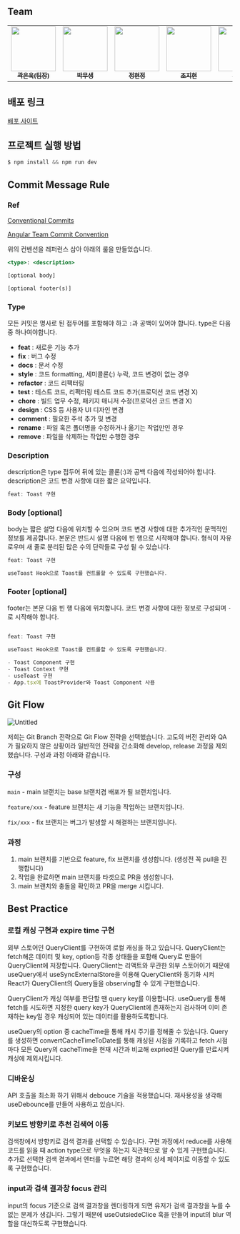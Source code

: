 ## Team

<table>
<tr>
    <td align="center">
        <a href="https://github.com/Woogie-94">
        <img src="https://avatars.githubusercontent.com/u/59603529?v=4" width="100px;" alt=""/>
        <br />
        <sub><b>곽은욱(팀장)</b></sub>
        </a>
    </td>
    <td align="center">
        <a href="https://github.com/Mooobi">
        <img src="https://avatars.githubusercontent.com/u/124570875?v=4" width="100px;" alt=""/>
        <br />
        <sub><b>박무생</b></sub>
        </a>
    </td>
    <td align="center">
        <a href="https://github.com/net7281">
        <img src="https://avatars.githubusercontent.com/u/33312138?v=4" width="100px;" alt=""/>
        <br />
        <sub><b>정현정</b></sub>
        </a>
    </td>
    <td align="center">
        <a href="https://github.com/chochojj">
        <img src="https://avatars.githubusercontent.com/u/104323906?v=4" width="100px;" alt=""/>
        <br />
        <sub><b>조지현</b></sub>
        </a>
    </td>
     <td align="center">
        <a href="https://github.com/hnoch">
        <img src="https://avatars.githubusercontent.com/u/53362953?v=4" width="100px;" alt=""/>
        <br />
        <sub><b>황현호</b></sub>
        </a>
    </td>
</tr>
</table>

## 배포 링크

[배포 사이트]()

## 프로젝트 실행 방법

```jsx
$ npm install && npm run dev
```

## Commit Message Rule

### **Ref**

[Conventional Commits](https://www.conventionalcommits.org/en/v1.0.0/)

[Angular Team Commit Convention](https://www.conventionalcommits.org/en/v1.0.0/)

위의 컨벤션을 레퍼런스 삼아 아래의 룰을 만들었습니다.

```jsx
<type>: <description>

[optional body]

[optional footer(s)]
```

### Type

모든 커밋은 명사로 된 접두어를 포함해야 하고 `:`과 공백이 있어야 합니다. type은 다음 중 하나여야합니다.

- **feat** : 새로운 기능 추가
- **fix** : 버그 수정
- **docs** : 문서 수정
- **style** : 코드 formatting, 세미콜론(;) 누락, 코드 변경이 없는 경우
- **refactor** : 코드 리팩터링
- **test** : 테스트 코드, 리팩터링 테스트 코드 추가(프로덕션 코드 변경 X)
- **chore** : 빌드 업무 수정, 패키지 매니저 수정(프로덕션 코드 변경 X)
- **design** : CSS 등 사용자 UI 디자인 변경
- **comment** : 필요한 주석 추가 및 변경
- **rename** : 파일 혹은 폴더명을 수정하거나 옮기는 작업만인 경우
- **remove** : 파일을 삭제하는 작업만 수행한 경우

### Description

description은 type 접두어 뒤에 있는 콜론(:)과 공백 다음에 작성되어야 합니다. description은 코드 변경 사항에 대한 짧은 요약입니다.

```jsx
feat: Toast 구현
```

### Body [optional]

body는 짧은 설명 다음에 위치할 수 있으며 코드 변경 사항에 대한 추가적인 문맥적인 정보를 제공합니다. 본문은 반드시 설명 다음에 빈 행으로 시작해야 합니다. 형식이 자유로우며 새 줄로 분리된 많은 수의 단락들로 구성 될 수 있습니다.

```jsx
feat: Toast 구현

useToast Hook으로 Toast를 컨트롤할 수 있도록 구현했습니다.
```

### Footer [optional]

footer는 본문 다음 빈 행 다음에 위치합니다. 코드 변경 사항에 대한 정보로 구성되며 `-` 로 시작해야 합니다.

```jsx

feat: Toast 구현

useToast Hook으로 Toast를 컨트롤할 수 있도록 구현했습니다.

- Toast Component 구현
- Toast Context 구현
- useToast 구현
- App.tsx에 ToastProvider와 Toast Component 사용
```

## Git Flow

![Untitled](https://techblog.woowahan.com/wp-content/uploads/img/2017-10-30/git-flow_overall_graph.png)

저희는 Git Branch 전략으로 Git Flow 전략을 선택했습니다. 고도의 버전 관리와 QA가 필요하지 않은 상황이라 일반적인 전략을 간소화해 develop, release 과정을 제외했습니다. 구성과 과정 아래와 같습니다.

### **구성**

`main` - main 브랜치는 base 브랜치겸 배포가 될 브랜치입니다.

`feature/xxx` - feature 브랜치는 새 기능을 작업하는 브랜치입니다.

`fix/xxx` - fix 브랜치는 버그가 발생할 시 해결하는 브랜치입니다.

### **과정**

1. main 브랜치를 기반으로 feature, fix 브랜치를 생성합니다. (생성전 꼭 pull을 진행합니다)
2. 작업을 완료하면 main 브랜치를 타겟으로 PR을 생성합니다.
3. main 브랜치와 충돌을 확인하고 PR을 merge 시킵니다.

## Best Practice

### 로컬 캐싱 구현과 expire time 구현

외부 스토어인 QueryClient를 구현하여 로컬 캐싱을 하고 있습니다. QueryClient는 fetch해온 데이터 및 key, option등 각종 상태들을 포함해 Query로 만들어 QueryClient에 저장합니다.
QueryClient는 리액트와 무관한 외부 스토어이기 때문에 useQuery에서 useSyncExternalStore을 이용해 QueryClient와 동기화 시켜 React가 QueryClient의 Query들을 observing할 수 있게 구현했습니다.

QueryClient가 캐싱 여부를 판단할 땐 query key를 이용합니다. useQuery를 통해 fetch를 시도하면 지정한 query key가 QueryClient에 존재하는지 검사하며 이미 존재하는 key일 경우 캐싱되어 있는 데이터를 활용하도록합니다.

useQuery의 option 중 cacheTime을 통해 캐시 주기를 정해줄 수 있습니다. Query를 생성하면 convertCacheTimeToDate를 통해 캐싱된 시점을 기록하고 fetch 시점마다 모든 Query의 cacheTime을 현재 시간과 비교해 expried된 Query를 만료시켜 캐싱에 제외시킵니다.

### 디바운싱

API 호출을 최소화 하기 위해서 debouce 기술을 적용했습니다. 재사용성을 생각해 useDebounce를 만들어 사용하고 있습니다.

### 키보드 방향키로 추천 검색어 이동

검색창에서 방향키로 검색 결과를 선택할 수 있습니다. 구현 과정에서 reduce를 사용해 코드를 읽을 때 action type으로 무엇을 하는지 직관적으로 알 수 있게 구현했습니다. 추가로 선택한 검색 결과에서 엔터를 누르면 해당 결과의 상세 페이지로 이동할 수 있도록 구현했습니다.

### input과 검색 결과창 focus 관리

input의 focus 기준으로 검색 결과창을 렌더링하게 되면 유저가 검색 결과창을 누를 수 없는 문제가 생깁니다. 그렇기 때문에 useOutsiedeClice 훅을 만들어 input의 blur 역할을 대신하도록 구현했습니다.

